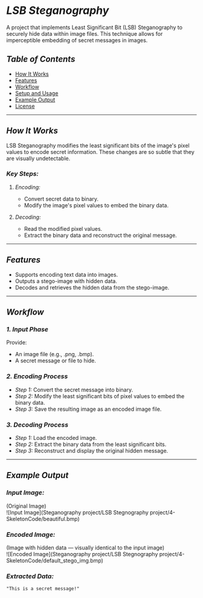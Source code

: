 # *LSB Steganography*
A project that implements Least Significant Bit (LSB) Steganography to securely hide data within image files. This technique allows for imperceptible embedding of secret messages in images.

## *Table of Contents*
- [How It Works](#how-it-works)
- [Features](#features)
- [Workflow](#workflow)
- [Setup and Usage](#setup-and-usage)
- [Example Output](#example-output)
- [License](#license)

---

## *How It Works*
LSB Steganography modifies the least significant bits of the image's pixel values to encode secret information. These changes are so subtle that they are visually undetectable.

### *Key Steps:*
1. *Encoding:*
   - Convert secret data to binary.
   - Modify the image's pixel values to embed the binary data.

2. *Decoding:*
   - Read the modified pixel values.
   - Extract the binary data and reconstruct the original message.

---

## *Features*
- Supports encoding text data into images.
- Outputs a stego-image with hidden data.
- Decodes and retrieves the hidden data from the stego-image.

---

## *Workflow*

### *1. Input Phase*
Provide:
- An image file (e.g., .png, .bmp).
- A secret message or file to hide.

### *2. Encoding Process*
- *Step 1:* Convert the secret message into binary.
- *Step 2:* Modify the least significant bits of pixel values to embed the binary data.
- *Step 3:* Save the resulting image as an encoded image file.

### *3. Decoding Process*
- *Step 1:* Load the encoded image.
- *Step 2:* Extract the binary data from the least significant bits.
- *Step 3:* Reconstruct and display the original hidden message.

---
## *Example Output*

### *Input Image:*
(Original Image)  
![Input Image](Steganography project/LSB Stegnography project/4-SkeletonCode/beautiful.bmp)

### *Encoded Image:*
(Image with hidden data — visually identical to the input image)  
![Encoded Image](Steganography project/LSB Stegnography project/4-SkeletonCode/default_stego_img.bmp)

### *Extracted Data:*
```plaintext
"This is a secret message!"
